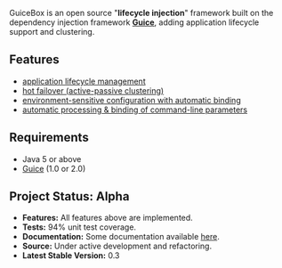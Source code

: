 GuiceBox is an open source "**lifecycle injection**" framework built on the dependency injection framework **[Guice](http://code.google.com/p/google-guice)**, adding application lifecycle support and clustering.

## Features ##
  * [application lifecycle management](GuiceBox.md)
  * [hot failover (active-passive clustering)](HotFailover.md)
  * [environment-sensitive configuration with automatic binding](PropertiesModule.md)
  * [automatic processing & binding of command-line parameters](CommandLineModule.md)

## Requirements ##
  * Java 5 or above
  * [Guice](http://code.google.com/p/google-guice) (1.0 or 2.0)

## Project Status: Alpha ##
  * **Features:** All features above are implemented.
  * **Tests:** 94% unit test coverage.
  * **Documentation:** Some documentation available [here](http://code.google.com/p/guicebox/wiki/GuiceBox).
  * **Source:** Under active development and refactoring.
  * **Latest Stable Version:** 0.3
